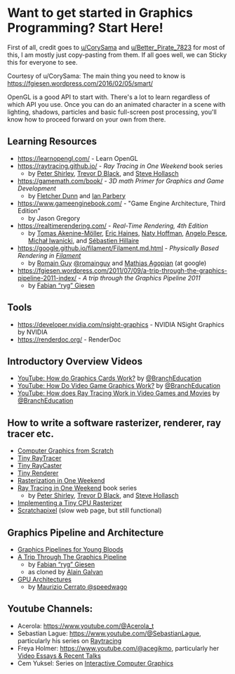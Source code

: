 # Want to get started in Graphics Programming? Start Here!

First of all, credit goes to [u/CorySama](https://www.reddit.com/user/CorySama/) and [u/Better_Pirate_7823](https://www.reddit.com/user/Better_Pirate_7823/) for most of this, I am mostly just copy-pasting from them.
If all goes well, we can Sticky this for everyone to see.

Courtesy of u/CorySama:
The main thing you need to know is https://fgiesen.wordpress.com/2016/02/05/smart/

OpenGL is a good API to start with. There's a lot to learn regardless of which API you use. Once you can do an animated character in a scene with lighting, shadows, particles and basic full-screen post processing, you'll know how to proceed forward on your own from there.

## Learning Resources
- <https://learnopengl.com/> - Learn OpenGL
- <https://raytracing.github.io/> - *Ray Tracing in One Weekend* book series 
  - by [Peter Shirley](https://www.petershirley.com/), [Trevor D Black](https://trevord.black/), and [Steve Hollasch](http://steve.hollasch.net/cgindex/index.html)
- <https://gamemath.com/book/> - *3D math Primer for Graphics and Game Development*
  - by [Fletcher Dunn](https://www.reddit.com/user/FletcherDunn/) and [Ian Parbery](https://ianparberry.com/)
- <https://www.gameenginebook.com/> - "Game Engine Architecture, Third Edition" 
  - by Jason Gregory
- <https://realtimerendering.com/> - *Real-Time Rendering, 4th Edition* 
  - by [Tomas Akenine-Möller](http://cs.lth.se/tomas_akenine-moller), [Eric Haines](http://www.erichaines.com/), [Naty Hoffman](http://www.renderwonk.com/), [Angelo Pesce](http://c0de517e.blogspot.com/), [Michał Iwanicki](https://twitter.com/miwanicki), and [Sébastien Hillaire](https://sebh.github.io/)
- <https://google.github.io/filament/Filament.md.html> - *Physically Based Rendering in [Filament](https://github.com/google/filament)*
  - by [Romain Guy](https://github.com/romainguy) [@romainguy](https://bsky.app/profile/romainguy.dev) and [Mathias Agopian](https://github.com/pixelflinger) (at google) 
- <https://fgiesen.wordpress.com/2011/07/09/a-trip-through-the-graphics-pipeline-2011-index/> - *A trip through the Graphics Pipeline 2011* 
  - by [Fabian “ryg” Giesen](https://fgiesen.wordpress.com/)

## Tools

- <https://developer.nvidia.com/nsight-graphics> - NVIDIA NSight Graphics by NVIDIA
- <https://renderdoc.org/> - RenderDoc

## Introductory Overview Videos

- [YouTube: How do Graphics Cards Work?](https://www.youtube.com/watch?v=h9Z4oGN89MU) by [@BranchEducation](https://www.youtube.com/@BranchEducation)
- [YouTube: How Do Video Game Graphics Work?](https://www.youtube.com/watch?v=C8YtdC8mxTU) by [@BranchEducation](https://www.youtube.com/@BranchEducation)
- [YouTube: How does Ray Tracing Work in Video Games and Movies](https://www.youtube.com/watch?v=iOlehM5kNSk) by [@BranchEducation](https://www.youtube.com/@BranchEducation)

## How to write a software rasterizer, renderer, ray tracer etc.

- [Computer Graphics from Scratch](https://gabrielgambetta.com/computer-graphics-from-scratch/)
- [Tiny RayTracer](https://github.com/ssloy/tinyraytracer/wiki)
- [Tiny RayCaster](https://github.com/ssloy/tinyraycaster/wiki)
- [Tiny Renderer](https://github.com/ssloy/tinyrenderer/wiki)
- [Rasterization in One Weekend](https://tayfunkayhan.wordpress.com/2018/11/24/rasterization-in-one-weekend/)
- [Ray Tracing in One Weekend](https://raytracing.github.io/) book series 
  - by [Peter Shirley](https://www.petershirley.com/), [Trevor D Black](https://trevord.black/), and [Steve Hollasch](http://steve.hollasch.net/cgindex/index.html)
- [Implementing a Tiny CPU Rasterizer](https://lisyarus.github.io/blog/posts/implementing-a-tiny-cpu-rasterizer.html)
- [Scratchapixel](https://www.scratchapixel.com/) (slow web page, but still functional)

## Graphics Pipeline and Architecture 

- [Graphics Pipelines for Young Bloods](https://www.jeremyong.com/cpp/2021/05/20/graphics-pipelines-for-young-bloods/)
- [A Trip Through The Graphics Pipeline](https://alaingalvan.gitbook.io/a-trip-through-the-graphics-pipeline) 
  - by [Fabian “ryg” Giesen](https://fgiesen.wordpress.com/) 
  - as cloned by [Alain Galvan](https://github.com/alaingalvan)
- [GPU Architectures](https://drive.google.com/file/d/12ahbqGXNfY3V-1Gj5cvne2AH4BFWZHGD/view?pli=1) 
  - by [Maurizio Cerrato @speedwago](https://bsky.app/profile/speedwago.bsky.social)

## Youtube Channels:

- Acerola: <https://www.youtube.com/@Acerola_t>
- Sebastian Lague: <https://www.youtube.com/@SebastianLague>, particularly his series on [Raytracing](https://www.youtube.com/watch?v=Qz0KTGYJtUk&list=PLFt_AvWsXl0dlgwe4JQ0oZuleqOTjmox3&index=2)
- Freya Holmer: <https://www.youtube.com/@acegikmo>, particularly her [Video Essays & Recent Talks](https://www.youtube.com/watch?v=LSNQuFEDOyQ&list=PLImQaTpSAdsDwj7RKFOf1iLofhdl9gM59)
- Cem Yuksel: Series on [Interactive Computer Graphics](https://m.youtube.com/playlist?list=PLplnkTzzqsZS3R5DjmCQsqupu43oS9CFN)

